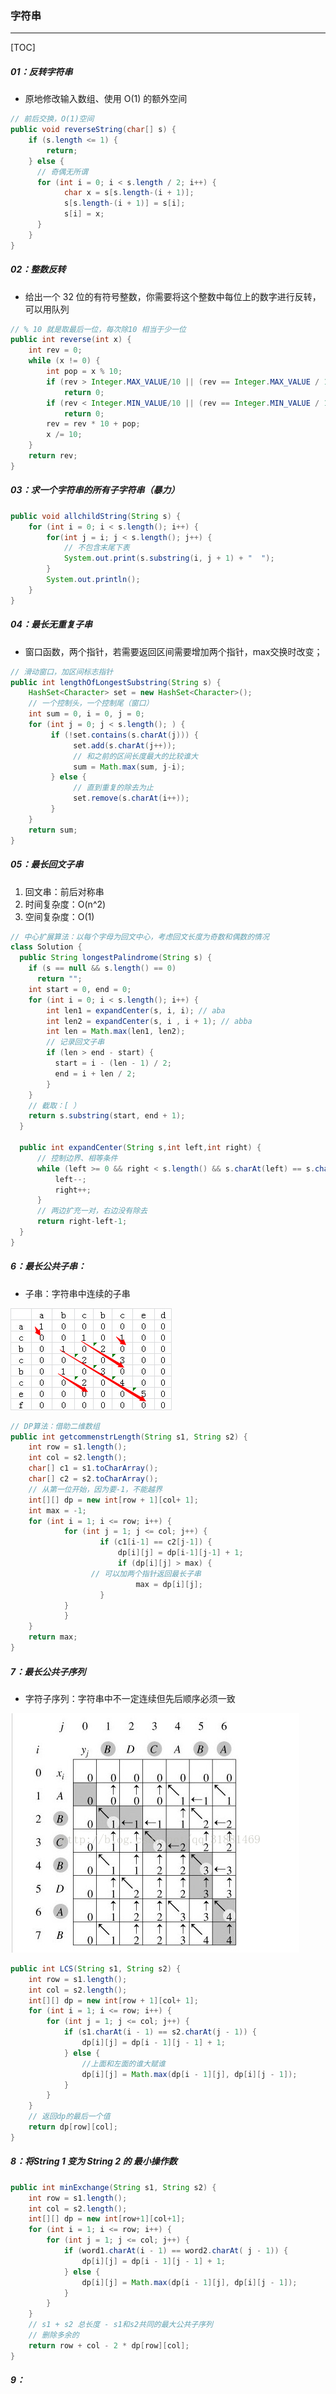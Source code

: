### 字符串

------

[TOC]

##### 01：反转字符串

- 原地修改输入数组、使用 O(1) 的额外空间


```java
// 前后交换，O(1)空间
public void reverseString(char[] s) {
    if (s.length <= 1) {  
        return;
    } else {
      // 奇偶无所谓
      for (int i = 0; i < s.length / 2; i++) {
            char x = s[s.length-(i + 1)];
            s[s.length-(i + 1)] = s[i];
            s[i] = x;
      }
    }
}
```

##### 02：整数反转

- 给出一个 32 位的有符号整数，你需要将这个整数中每位上的数字进行反转，可以用队列


```java
// % 10 就是取最后一位，每次除10 相当于少一位
public int reverse(int x) {
    int rev = 0;
    while (x != 0) {
        int pop = x % 10;
        if (rev > Integer.MAX_VALUE/10 || (rev == Integer.MAX_VALUE / 10 && pop > 7)) 
            return 0;
        if (rev < Integer.MIN_VALUE/10 || (rev == Integer.MIN_VALUE / 10 && pop < -8))
            return 0;
        rev = rev * 10 + pop;
      	x /= 10;
    }
    return rev;
}
```

##### 03：求一个字符串的所有子字符串（暴力）

```java
public void allchildString(String s) {
    for (int i = 0; i < s.length(); i++) {
        for(int j = i; j < s.length(); j++) {
          	// 不包含末尾下表
            System.out.print(s.substring(i, j + 1) + "  ");
        }
        System.out.println();
    }
}
```

##### 04：最长无重复子串

- 窗口函数，两个指针，若需要返回区间需要增加两个指针，max交换时改变；

```java
// 滑动窗口，加区间标志指针
public int lengthOfLongestSubstring(String s) {
    HashSet<Character> set = new HashSet<Character>();
    // 一个控制头，一个控制尾（窗口）
    int sum = 0, i = 0, j = 0;
  	for (int j = 0; j < s.length(); ) {
         if (!set.contains(s.charAt(j))) {
              set.add(s.charAt(j++));
              // 和之前的区间长度最大的比较谁大
              sum = Math.max(sum, j-i);    
         } else {
              // 直到重复的除去为止
              set.remove(s.charAt(i++));  
         }
    }
    return sum;
}
```

##### 05：最长回文子串

1. 回文串：前后对称串
2. 时间复杂度：O(n^2)
3. 空间复杂度：O(1)

```java
// 中心扩展算法：以每个字母为回文中心，考虑回文长度为奇数和偶数的情况
class Solution {
  public String longestPalindrome(String s) {
    if (s == null && s.length() == 0)
      return "";
    int start = 0, end = 0;
    for (int i = 0; i < s.length(); i++) {
        int len1 = expandCenter(s, i, i); // aba
        int len2 = expandCenter(s, i , i + 1); // abba
        int len = Math.max(len1, len2);
      	// 记录回文子串
        if (len > end - start) {
          start = i - (len - 1) / 2;
          end = i + len / 2;
        }
    }
    // 截取：[ ）
    return s.substring(start, end + 1);
  }
  
  public int expandCenter(String s,int left,int right) {
      // 控制边界、相等条件
      while (left >= 0 && right < s.length() && s.charAt(left) == s.charAt(right)) {
          left--;
          right++;
      }
      // 两边扩充一对，右边没有除去
      return right-left-1;
  }
}
```

##### 6：最长公共子串：

- 子串：字符串中连续的子串

![最长公共子串.jpg](https://github.com/likang315/Algorithms-and-Data-Structures/raw/master/5%EF%BC%9A%E4%B8%B2/String/%E6%9C%80%E9%95%BF%E5%85%AC%E5%85%B1%E5%AD%90%E4%B8%B2.jpg?raw=true)

```java
// DP算法：借助二维数组
public int getcommenstrLength(String s1, String s2) {
  	int row = s1.length();
    int col = s2.length();
  	char[] c1 = s1.toCharArray();
    char[] c2 = s2.toCharArray();
  	// 从第一位开始，因为要-1，不能越界
    int[][] dp = new int[row + 1][col+ 1];
  	int max = -1;
  	for (int i = 1; i <= row; i++) {
    		for (int j = 1; j <= col; j++) {
    				if (c1[i-1] == c2[j-1]) {
        				dp[i][j] = dp[i-1][j-1] + 1;
        				if (dp[i][j] > max) {
                  // 可以加两个指针返回最长子串
        					max = dp[i][j];
       		  		}
            }
    		}
  	}
  	return max;
}
```

##### 7：最长公共子序列

- 字符子序列：字符串中不一定连续但先后顺序必须一致

![](https://github.com/likang315/Algorithms-and-Data-Structures/raw/master/5%EF%BC%9A%E4%B8%B2/String/LCS.png?raw=true)

```java
public int LCS(String s1, String s2) {
  	int row = s1.length();
    int col = s2.length();
    int[][] dp = new int[row + 1][col+ 1];
    for (int i = 1; i <= row; i++) {
        for (int j = 1; j <= col; j++) {
            if (s1.charAt(i - 1) == s2.charAt(j - 1)) {
                dp[i][j] = dp[i - 1][j - 1] + 1;
            } else {
                //上面和左面的谁大赋谁
                dp[i][j] = Math.max(dp[i - 1][j], dp[i][j - 1]);
            }
        }
    }
    // 返回dp的最后一个值 
    return dp[row][col];
}
```

##### 8：将String 1 变为 String 2 的 最小操作数

```java
public int minExchange(String s1, String s2) {
    int row = s1.length();
    int col = s2.length();
    int[][] dp = new int[row+1][col+1];
    for (int i = 1; i <= row; i++) {
        for (int j = 1; j <= col; j++) {
            if (word1.charAt(i - 1) == word2.charAt( j - 1)) {
                dp[i][j] = dp[i - 1][j - 1] + 1;
            } else {
                dp[i][j] = Math.max(dp[i - 1][j], dp[i][j - 1]);
            }
        }
    }
    // s1 + s2 总长度 - s1和s2共同的最大公共子序列
  	// 删除多余的
    return row + col - 2 * dp[row][col];
}
```

##### 9：





